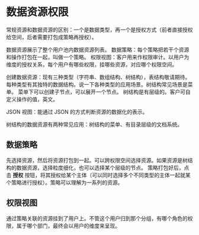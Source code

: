 # 数据资源权限

<LastUpdated/>

常规资源和数据资源的区别：一个是数据类型，再一个是授权方式（前者直接授权给空间，后者需要打包成策略再授权）。

数据资源展示了整个用户池内数据资源列表。
数据策略：每个策略把若干个资源和操作打包在一起，叫做一个策略。
权限视图：客户用来作权限审计。以用户为维度的授权关系，每个用户有哪些权限，挂哪些资源，对应哪个权限空间。

创建数据资源：现有三种类型（字符串、数组结构、树结构），表结构敬请期待。每种类型有其独特的数据结构。说一下各种类型的应用场景。树结构常见场景是菜单。
菜单下可以创建子节点，可以展开一个节点。
树结构是有层级的。客户可自定义操作的值，英文。

JSON 视图：能通过 JSON 的方式判断资源的数据化的表示。

树结构的数据资源有两种常见应用：树结构的菜单、有目录层级的文档系统。

## 数据策略

先选择资源，然后将资源打包到一起。可以跨权限空间选择资源。如果资源是树结构的数据资源，选择粒度细化，也可以选择某个层级的节点。
策略打包好后，点击 **授权** 按钮，将其授权给某个主体（可以同时选择多个不同类型的主体一起就某个策略进行授权）。策略可以理解为一系列的资源。

## 权限视图

通过策略关联的资源挂到了用户上。不管这个用户归到那个分组，有哪个角色的权限，属于哪个部门，最终会以用户的维度来呈现。